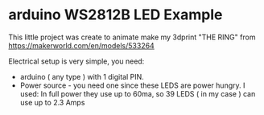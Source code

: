 # arduino WS2812B LED Example

This little project was create to animate make my 3dprint "THE RING" from https://makerworld.com/en/models/533264

Electrical setup is very simple, you need:
 - arduino ( any type ) with 1 digital PIN.
 - Power source - you need one since these LEDS are power hungry. I used: In full power they use up to 60ma, so 39 LEDS ( in my case ) can use up to 2.3 Amps

